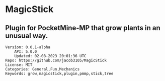 # MagicStick
## Plugin for PocketMine-MP that grow plants in an unusual way.
```properties
Version: 0.0.1-alpha
    API: 5.0.0
    Updated: 02-08-2023 20:01:36 UTC
Repo: https://github.com/jacob3105/MagicStick
License: MIT
Categories: General,Fun,Mechanics
Keywords: grow,magicstick,plugin,pmmp,stick,tree
```